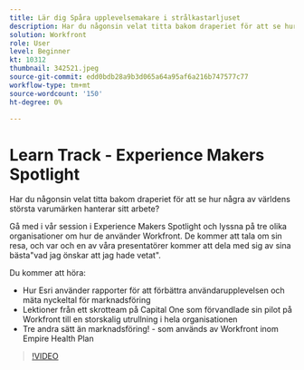 ```yaml
---
title: Lär dig Spåra upplevelsemakare i strålkastarljuset
description: Har du någonsin velat titta bakom draperiet för att se hur några av världens största varumärken hanterar sitt arbete?
solution: Workfront
role: User
level: Beginner
kt: 10312
thumbnail: 342521.jpeg
source-git-commit: edd0bdb28a9b3d065a64a95af6a216b747577c77
workflow-type: tm+mt
source-wordcount: '150'
ht-degree: 0%

---
```


# Learn Track - Experience Makers Spotlight

Har du någonsin velat titta bakom draperiet för att se hur några av världens största varumärken hanterar sitt arbete?

Gå med i vår session i Experience Makers Spotlight och lyssna på tre olika organisationer om hur de använder Workfront. De kommer att tala om sin resa, och var och en av våra presentatörer kommer att dela med sig av sina bästa&quot;vad jag önskar att jag hade vetat&quot;.

Du kommer att höra:

* Hur Esri använder rapporter för att förbättra användarupplevelsen och mäta nyckeltal för marknadsföring
* Lektioner från ett skrotteam på Capital One som förvandlade sin pilot på Workfront till en storskalig utrullning i hela organisationen
* Tre andra sätt än marknadsföring! - som används av Workfront inom Empire Health Plan

>[!VIDEO](https://video.tv.adobe.com/v/342521/?quality=12&learn=on)
